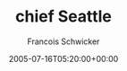 ---
title: 'chief Seattle'
posts: 4
hash: 't429'
author: 'Francois Schwicker'
date: 2005-07-16T05:20:00+00:00
sources:
  - http://forums.tokipona.org/viewtopic.php%3Ft=429.html
---